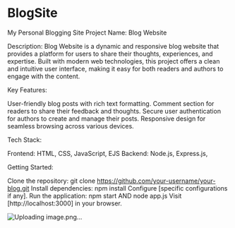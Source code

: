 # BlogSite
My Personal Blogging Site
Project Name: Blog Website

Description:
Blog Website is a dynamic and responsive blog website that provides a platform for users to share their thoughts, experiences, and expertise. Built with modern web technologies, this project offers a clean and intuitive user interface, making it easy for both readers and authors to engage with the content.

Key Features:

User-friendly blog posts with rich text formatting.
Comment section for readers to share their feedback and thoughts.
Secure user authentication for authors to create and manage their posts.
Responsive design for seamless browsing across various devices.

Tech Stack:

Frontend: HTML, CSS, JavaScript, EJS
Backend: Node.js, Express.js,

Getting Started:

Clone the repository: git clone https://github.com/your-username/your-blog.git
Install dependencies: npm install
Configure [specific configurations if any].
Run the application: npm start AND node app.js
Visit [http://localhost:3000] in your browser.

![Uploading image.png…]()
